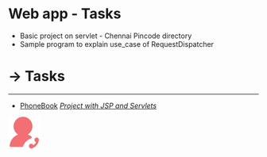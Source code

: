 # Web app - Tasks 

  * Basic project on servlet - Chennai Pincode directory
  * Sample program to explain use_case of RequestDispatcher
  
  # -> Tasks
  ------------------------------------------------------------------------------------------------
  * [PhoneBook](https://phonebook-131020.el.r.appspot.com)  [_Project with JSP and Servlets_]()
  
  ![App Icon](PhoneBook/src/main/webapp/favicon.ico)
  


